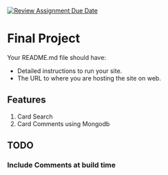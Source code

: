 [![Review Assignment Due Date](https://classroom.github.com/assets/deadline-readme-button-24ddc0f5d75046c5622901739e7c5dd533143b0c8e959d652212380cedb1ea36.svg)](https://classroom.github.com/a/NGGI9_Zk)
# Final Project

Your README.md file should have:

- Detailed instructions to run your site.
- The URL to where you are hosting the site on web.

## Features

1. Card Search
1. Card Comments using Mongodb


## TODO

### Include Comments at build time

